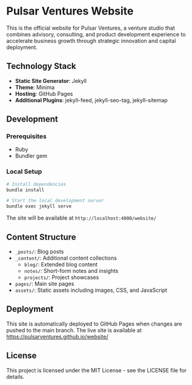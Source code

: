 # Pulsar Ventures Website

This is the official website for Pulsar Ventures, a venture studio that combines advisory, consulting, and product development experience to accelerate business growth through strategic innovation and capital deployment.

## Technology Stack

- **Static Site Generator**: Jekyll
- **Theme**: Minima
- **Hosting**: GitHub Pages
- **Additional Plugins**: jekyll-feed, jekyll-seo-tag, jekyll-sitemap

## Development

### Prerequisites

- Ruby
- Bundler gem

### Local Setup

```bash
# Install dependencies
bundle install

# Start the local development server
bundle exec jekyll serve
```

The site will be available at `http://localhost:4000/website/`

## Content Structure

- `_posts/`: Blog posts
- `_content/`: Additional content collections
  - `blog/`: Extended blog content
  - `notes/`: Short-form notes and insights
  - `projects/`: Project showcases
- `pages/`: Main site pages
- `assets/`: Static assets including images, CSS, and JavaScript

## Deployment

This site is automatically deployed to GitHub Pages when changes are pushed to the main branch. The live site is available at https://pulsarventures.github.io/website/

## License

This project is licensed under the MIT License - see the LICENSE file for details.